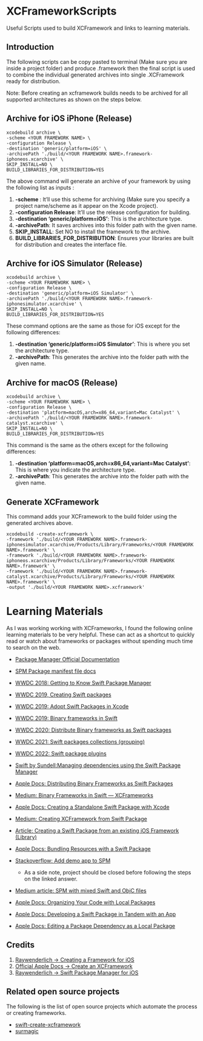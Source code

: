 # XCFrameworkScripts
Useful Scripts used to build XCFramework and links to learning materials. 

## Introduction
The following scripts can be copy pasted to terminal (Make sure you are inside a project folder) and produce .framework then the final script is used to combine the individual generated archives into single .XCFramework ready for distribution. 

Note: Before creating an xcframework builds needs to be archived for all supported architectures as shown on the steps below.  

## Archive for iOS iPhone (Release)

```shell
xcodebuild archive \
-scheme <YOUR FRAMEWORK NAME> \
-configuration Release \
-destination 'generic/platform=iOS' \
-archivePath './build/<YOUR FRAMEWORK NAME>.framework-iphoneos.xcarchive' \
SKIP_INSTALL=NO \
BUILD_LIBRARIES_FOR_DISTRIBUTION=YES

```
The above command will generate an archive of your framework by using the following list as inputs :

1. **-scheme <YOUR FRAMEWORK NAME>**: It’ll use this scheme for archiving (Make sure you specify a project name/scheme as it appear on the Xcode project).
2. **-configuration Release**: It’ll use the release configuration for building.
3. **-destination ‘generic/platform=iOS’**: This is the architecture type.
4. **-archivePath**: It saves archives into this folder path with the given name.
5. **SKIP_INSTALL**: Set NO to install the framework to the archive.
6. **BUILD_LIBRARIES_FOR_DISTRIBUTION**: Ensures your libraries are built for distribution and creates the interface file.



## Archive for iOS Simulator (Release)
```shell
xcodebuild archive \
-scheme <YOUR FRAMEWORK NAME> \
-configuration Release \
-destination 'generic/platform=iOS Simulator' \
-archivePath './build/<YOUR FRAMEWORK NAME>.framework-iphonesimulator.xcarchive' \
SKIP_INSTALL=NO \
BUILD_LIBRARIES_FOR_DISTRIBUTION=YES
```
  
  These command options are the same as those for iOS except for the following differences:

1. **-destination ‘generic/platform=iOS Simulator’**: This is where you set the architecture type.
2. **-archivePath**: This generates the archive into the folder path with the given name.
   
## Archive for macOS (Release)
  ```shell
  xcodebuild archive \
-scheme <YOUR FRAMEWORK NAME> \
-configuration Release \
-destination 'platform=macOS,arch=x86_64,variant=Mac Catalyst' \
-archivePath './build/<YOUR FRAMEWORK NAME>.framework-catalyst.xcarchive' \
SKIP_INSTALL=NO \
BUILD_LIBRARIES_FOR_DISTRIBUTION=YES
  ```
  
  This command is the same as the others except for the following differences:

1. **-destination ‘platform=macOS,arch=x86_64,variant=Mac Catalyst’**: This is where you indicate the architecture type.
2. **-archivePath**: This generates the archive into the folder path with the given name.


  ## Generate XCFramework
  This command adds your XCFramework to the build folder using the generated archives above.
  ```shell
  xcodebuild -create-xcframework \
-framework './build/<YOUR FRAMEWORK NAME>.framework-iphonesimulator.xcarchive/Products/Library/Frameworks/<YOUR FRAMEWORK NAME>.framework' \
-framework './build/<YOUR FRAMEWORK NAME>.framework-iphoneos.xcarchive/Products/Library/Frameworks/<YOUR FRAMEWORK NAME>.framework' \
-framework './build/<YOUR FRAMEWORK NAME>.framework-catalyst.xcarchive/Products/Library/Frameworks/<YOUR FRAMEWORK NAME>.framework' \
-output './build/<YOUR FRAMEWORK NAME>.xcframework'
  ```
 
#  Learning Materials
As I was working working with XCFrameworks, I found the following online learning materials to be very helpful. These can act as a shortcut to quickly read or watch about frameworks or packages without spending much time to search on the web. 

- [Package Manager Official Documentation](https://www.swift.org/package-manager/) 

- [SPM Package manifest file docs](https://docs.swift.org/package-manager/PackageDescription/PackageDescription.html)

- [WWDC 2018: Getting to Know Swift Package Manager](https://developer.apple.com/videos/play/wwdc2018/411/)

- [WWDC 2019, Creating Swift packages](https://developer.apple.com/wwdc19/410)

- [WWDC 2019: Adopt Swift Packages in Xcode](https://developer.apple.com/wwdc19/408)

- [WWDC 2019: Binary frameworks in Swift](https://developer.apple.com/wwdc19/416)
  
- [WWDC 2020: Distribute Binary frameworks as Swift packages](https://developer.apple.com/wwdc20/10147)

- [WWDC 2021: Swift packages collections (grouping)](https://developer.apple.com/wwdc21/10197)

- [WWDC 2022: Swift package plugins](https://developer.apple.com/wwdc22/110359)

- [Swift by Sundell:Managing dependencies using the Swift Package Manager](https://www.swiftbysundell.com/articles/managing-dependencies-using-the-swift-package-manager/)
  
- [Apple Docs: Distributing Binary Frameworks as Swift Packages](https://developer.apple.com/documentation/xcode/distributing-binary-frameworks-as-swift-packages) 
  
- [Medium: Binary Frameworks in Swift — XCFrameworks](https://medium.com/macoclock/binary-frameworks-in-swift-xcframeworks-5bd35f50e13a) 

- [Apple Docs: Creating a Standalone Swift Package with Xcode](https://developer.apple.com/documentation/xcode/creating-a-standalone-swift-package-with-xcode)

- [Medium: Creating XCFramework from Swift Package](https://mustafa-ysf.medium.com/creating-xcframework-from-swift-package-e8af6f44501f)

- [Article: Creating a Swift Package from an existing iOS Framework (Library)](https://emmanuelkehinde.io/creating-a-swift-package-from-an-existing-ios-framework-library/)

- [Apple Docs: Bundling Resources with a Swift Package](https://developer.apple.com/documentation/xcode/bundling-resources-with-a-swift-package)

- [Stackoverflow: Add demo app to SPM](https://stackoverflow.com/a/69659509/7551807)
  - As a side note, project should be closed before following the steps on the linked answer. 
  
- [Medium article: SPM with mixed Swift and ObjC files](https://joesusnick.medium.com/swift-package-manager-with-a-mixed-swift-and-objective-c-project-part-1-2-19fbb43d0460)

- [Apple Docs: Organizing Your Code with Local Packages](https://developer.apple.com/documentation/xcode/organizing-your-code-with-local-packages)

- [Apple Docs: Developing a Swift Package in Tandem with an App](https://developer.apple.com/documentation/xcode/developing-a-swift-package-in-tandem-with-an-app)

- [Apple Docs: Editing a Package Dependency as a Local Package](https://developer.apple.com/documentation/xcode/editing-a-package-dependency-as-a-local-package)

## Credits
1. [Raywenderlich -> Creating a Framework for iOS](https://www.raywenderlich.com/17753301-creating-a-framework-for-ios#toc-anchor-002)
2. [Official Apple Docs -> Create an XCFramework](https://help.apple.com/xcode/mac/11.4/#/dev544efab96)
3. [Raywenderlich -> Swift Package Manager for iOS](https://www.raywenderlich.com/7242045-swift-package-manager-for-ios)

## Related open source projects
The following is the list of open source projects which automate the process or creating frameworks. 
- [swift-create-xcframework](https://github.com/unsignedapps/swift-create-xcframework) 
- [surmagic](https://github.com/gurhub/surmagic) 
